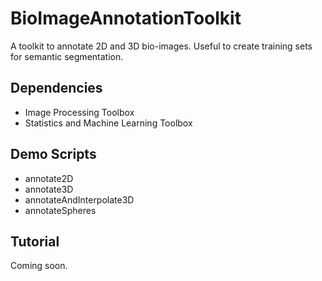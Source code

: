 # BioImageAnnotationToolkit
A toolkit to annotate 2D and 3D bio-images. Useful to create training sets for semantic segmentation.

## Dependencies
* Image Processing Toolbox
* Statistics and Machine Learning Toolbox

## Demo Scripts
* annotate2D
* annotate3D
* annotateAndInterpolate3D
* annotateSpheres

## Tutorial
Coming soon.
